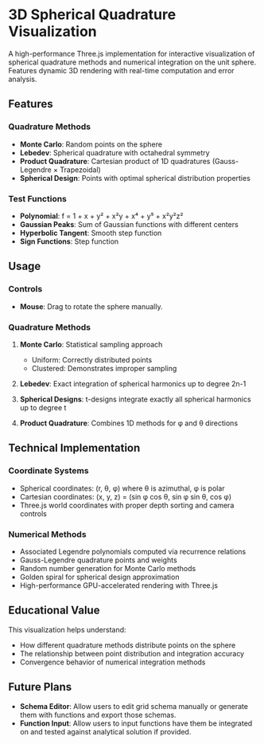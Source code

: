 # 3D Spherical Quadrature Visualization

A high-performance Three.js implementation for interactive visualization of spherical quadrature methods and numerical integration on the unit sphere. Features dynamic 3D rendering with real-time computation and error analysis.

## Features

### Quadrature Methods
- **Monte Carlo**: Random points on the sphere
- **Lebedev**: Spherical quadrature with octahedral symmetry
- **Product Quadrature**: Cartesian product of 1D quadratures (Gauss-Legendre × Trapezoidal)
- **Spherical Design**: Points with optimal spherical distribution properties

### Test Functions
- **Polynomial**: f = 1 + x + y² + x²y + x⁴ + y⁵ + x²y²z²
- **Gaussian Peaks**: Sum of Gaussian functions with different centers
- **Hyperbolic Tangent**: Smooth step function
- **Sign Functions**: Step function

## Usage

### Controls
- **Mouse**: Drag to rotate the sphere manually.

### Quadrature Methods
1. **Monte Carlo**: Statistical sampling approach
   - Uniform: Correctly distributed points
   - Clustered: Demonstrates improper sampling

2. **Lebedev**: Exact integration of spherical harmonics up to degree 2n-1

3. **Spherical Designs**: t-designs integrate exactly all spherical harmonics up to degree t

4. **Product Quadrature**: Combines 1D methods for φ and θ directions

## Technical Implementation

### Coordinate Systems
- Spherical coordinates: (r, θ, φ) where θ is azimuthal, φ is polar
- Cartesian coordinates: (x, y, z) = (sin φ cos θ, sin φ sin θ, cos φ)
- Three.js world coordinates with proper depth sorting and camera controls

### Numerical Methods
- Associated Legendre polynomials computed via recurrence relations
- Gauss-Legendre quadrature points and weights
- Random number generation for Monte Carlo methods
- Golden spiral for spherical design approximation
- High-performance GPU-accelerated rendering with Three.js

## Educational Value

This visualization helps understand:
- How different quadrature methods distribute points on the sphere
- The relationship between point distribution and integration accuracy
- Convergence behavior of numerical integration methods

## Future Plans

- **Schema Editor**: Allow users to edit grid schema manually or generate them with functions and export those schemas.
- **Function Input**: Allow users to input functions have them be integrated on and tested against analytical solution if provided.
